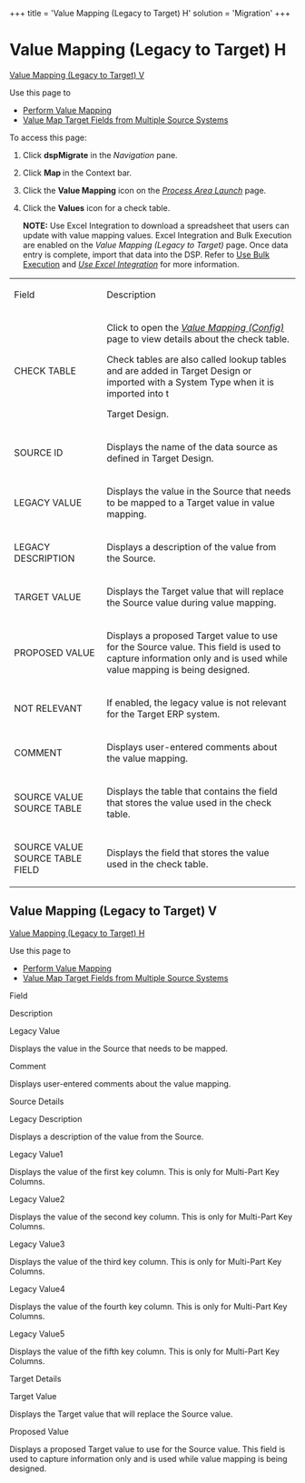 +++
title = 'Value Mapping (Legacy to Target) H'
solution = 'Migration'
+++

# Value Mapping (Legacy to Target) H

[Value Mapping (Legacy to Target) V](#Value_Mapping_Legacy_to1)

<div class="use">

Use this page to

  - [Perform Value
    Mapping](../Use_Cases/Perform_Value_Mapping_Overview.htm)
  - [Value Map Target Fields from Multiple Source
    Systems](../Use_Cases/Value_Map_Target_Fields_from_Mulitple_Source_Systems.htm)

</div>

To access this page:

1.  Click <span style="font-weight: bold;">dspMigrate</span> in the
    <span style="font-style: italic;">Navigation</span> pane.

2.  Click <span style="font-weight: bold;">Map </span>in the Context
    bar.

3.  Click the <span style="font-weight: bold;">Value Mapping</span> icon
    on the *[Process Area Launch](Process_Area_Launch_map.htm)* page.

4.  Click the <span style="font-weight: bold;">Values</span> icon for a
    check table.
    
    **NOTE:** Use Excel Integration to download a spreadsheet that users
    can update with value mapping values. Excel Integration and Bulk
    Execution are enabled on the *Value Mapping (Legacy to Target)*
    page. Once data entry is complete, import that data into the DSP.
    Refer to [Use Bulk
    Execution](../../../Platform/Bulk_Exec/Use_Bulk_Execution.htm) and
    *[Use Excel
    Integration](../../../Platform/Excel_Int/Use_Excel_Integration.htm)*
    for more information.

<table>
<tbody>
<tr class="odd">
<td><p>Field</p></td>
<td><p>Description</p></td>
</tr>
<tr class="even">
<td><p>CHECK TABLE</p></td>
<td><p>Click to open the <a href="Value_Mapping_Config_H.htm"><em>Value Mapping (Config)</em></a> page to view details about the check table.</p>
<p>Check tables are also called lookup tables and are added in Target Design or imported with a System Type when it is imported into t</p>
<p>Target Design.</p></td>
</tr>
<tr class="odd">
<td><p>SOURCE ID</p></td>
<td><p>Displays the name of the data source as defined in Target Design.</p></td>
</tr>
<tr class="even">
<td><p>LEGACY VALUE</p></td>
<td><p>Displays the value in the Source that needs to be mapped to a Target value in value mapping.</p></td>
</tr>
<tr class="odd">
<td><p>LEGACY DESCRIPTION</p></td>
<td><p>Displays a description of the value from the Source.</p></td>
</tr>
<tr class="even">
<td><p>TARGET VALUE</p></td>
<td><p>Displays the Target value that will replace the Source value during value mapping.</p></td>
</tr>
<tr class="odd">
<td><p>PROPOSED VALUE</p></td>
<td><p>Displays a proposed Target value to use for the Source value. This field is used to capture information only and is used while value mapping is being designed.</p></td>
</tr>
<tr class="even">
<td><p>NOT RELEVANT</p></td>
<td><p>If enabled, the legacy value is not relevant for the Target ERP system.</p></td>
</tr>
<tr class="odd">
<td><p>COMMENT</p></td>
<td><p>Displays user-entered comments about the value mapping.</p></td>
</tr>
<tr class="even">
<td><p>SOURCE VALUE SOURCE TABLE</p></td>
<td><p>Displays the table that contains the field that stores the value used in the check table.</p></td>
</tr>
<tr class="odd">
<td><p>SOURCE VALUE SOURCE TABLE FIELD</p></td>
<td><p>Displays the field that stores the value used in the check table.</p></td>
</tr>
</tbody>
</table>

## <span id="Value_Mapping_Legacy_to1"></span>Value Mapping (Legacy to Target) V

[Value Mapping (Legacy to Target) H](#Value_Mapping_Legacy_to_Target_H)

<div class="use">

Use this page to

  - [Perform Value
    Mapping](../Use_Cases/Perform_Value_Mapping_Overview.htm)
  - [Value Map Target Fields from Multiple Source
    Systems](../Use_Cases/Value_Map_Target_Fields_from_Mulitple_Source_Systems.htm)

</div>

Field

Description

Legacy Value

Displays the value in the Source that needs to be mapped.

Comment

Displays user-entered comments about the value mapping.

Source Details

Legacy Description

Displays a description of the value from the Source.

Legacy Value1

Displays the value of the first key column. This is only for Multi-Part
Key Columns.

Legacy Value2

Displays the value of the second key column. This is only for Multi-Part
Key Columns.

Legacy Value3

Displays the value of the third key column. This is only for Multi-Part
Key Columns.

Legacy Value4

Displays the value of the fourth key column. This is only for Multi-Part
Key Columns.

Legacy Value5

Displays the value of the fifth key column. This is only for Multi-Part
Key Columns.

Target Details

Target Value

Displays the Target value that will replace the Source value.

Proposed Value

Displays a proposed Target value to use for the Source value. This field
is used to capture information only and is used while value mapping is
being designed.
